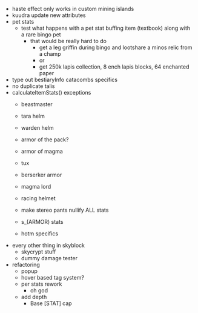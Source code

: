 - haste effect only works in custom mining islands
- kuudra update new attributes
- pet stats
    - test what happens with a pet stat buffing item (textbook) along with a rare bingo pet
        - that would be really hard to do
            - get a leg griffin during bingo and lootshare a minos relic from a champ
            - or
            - get 250k lapis collection, 8 ench lapis blocks, 64 enchanted paper
- type out bestiaryInfo catacombs specifics
- no duplicate talis
- calculateItemStats() exceptions
    - beastmaster

    - tara helm
    - warden helm
    - armor of the pack?
    - armor of magma
    - tux
    - berserker armor
    - magma lord
    - racing helmet
    - make stereo pants nullify ALL stats

    - s_(ARMOR) stats

    - hotm specifics
- every other thing in skyblock
    - skycrypt stuff
    - dummy damage tester
- refactoring
    - popup
    - hover based tag system?
    - per stats rework
        - oh god
    - add depth
        - Base [STAT] cap